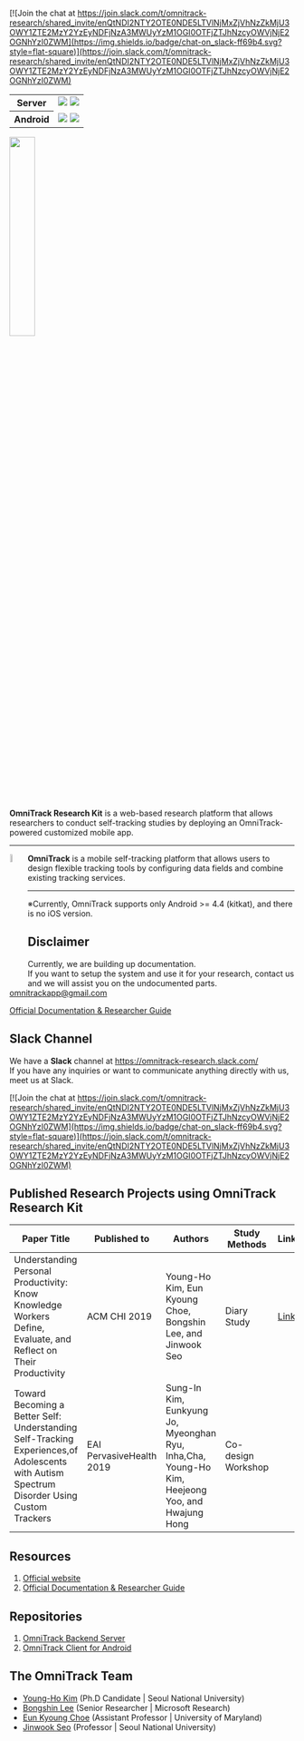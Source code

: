  [![Join the chat at https://join.slack.com/t/omnitrack-research/shared_invite/enQtNDI2NTY2OTE0NDE5LTVlNjMxZjVhNzZkMjU3OWY1ZTE2MzY2YzEyNDFjNzA3MWUyYzM1OGI0OTFjZTJhNzcyOWVjNjE2OGNhYzI0ZWM](https://img.shields.io/badge/chat-on_slack-ff69b4.svg?style=flat-square)](https://join.slack.com/t/omnitrack-research/shared_invite/enQtNDI2NTY2OTE0NDE5LTVlNjMxZjVhNzZkMjU3OWY1ZTE2MzY2YzEyNDFjNzA3MWUyYzM1OGI0OTFjZTJhNzcyOWVjNjE2OGNhYzI0ZWM)

<table>
 <tr>
  <th>Server</th>
  <td>
   <img src=https://img.shields.io/github/tag/muclipse/omnitrack_backend_server.svg> <img src=https://img.shields.io/github/license/muclipse/omnitrack_backend_server.svg> 
   
  </td>
 </tr>
 <tr>
 <th>Android</th>
 <td> <img src=https://img.shields.io/github/tag/muclipse/omnitrack_android.svg> <img src=https://img.shields.io/github/license/muclipse/omnitrack_android.svg> </td>
</tr>
</table>

<img src="https://github.com/OmniTrack/omnitrack_research_kit/blob/master/resources/omnitrack_research_kit_logo.svg" width="30%">


**OmniTrack Research Kit** is a web-based research platform that allows researchers to conduct self-tracking studies by deploying an OmniTrack-powered customized mobile app.

---

<a href="https://omnitrack.github.io"><img src="https://github.com/OmniTrack/omnitrack_research_kit/blob/master/resources/omnitrack_symbol_256.png" align="left" width="6%" hspace="1" vspace="1"></a>

**OmniTrack** is a mobile self-tracking platform that allows users to design flexible tracking tools by configuring data fields and combine existing tracking services.

---

※Currently, OmniTrack supports only Android >= 4.4 (kitkat), and there is no iOS version.

## Disclaimer
Currently, we are building up documentation.
<br>
If you want to setup the system and use it for your research, 
contact us and we will assist you on the undocumented parts.
omnitrackapp@gmail.com

[Official Documentation & Researcher Guide](https://github.com/OmniTrack/omnitrack_research_kit/wiki)


## Slack Channel
We have a **Slack** channel at https://omnitrack-research.slack.com/
<br>If you have any inquiries or want to communicate anything directly with us, meet us at Slack.

[![Join the chat at https://join.slack.com/t/omnitrack-research/shared_invite/enQtNDI2NTY2OTE0NDE5LTVlNjMxZjVhNzZkMjU3OWY1ZTE2MzY2YzEyNDFjNzA3MWUyYzM1OGI0OTFjZTJhNzcyOWVjNjE2OGNhYzI0ZWM](https://img.shields.io/badge/chat-on_slack-ff69b4.svg?style=flat-square)](https://join.slack.com/t/omnitrack-research/shared_invite/enQtNDI2NTY2OTE0NDE5LTVlNjMxZjVhNzZkMjU3OWY1ZTE2MzY2YzEyNDFjNzA3MWUyYzM1OGI0OTFjZTJhNzcyOWVjNjE2OGNhYzI0ZWM)


## Published Research Projects using OmniTrack Research Kit
| Paper Title                                                                                                                               | Published to             | Authors                                                                                         | Study Methods      | Link |
|-------------------------------------------------------------------------------------------------------------------------------------------|--------------------------|-------------------------------------------------------------------------------------------------|--------------------|------|
| Understanding Personal Productivity: Know Knowledge Workers Define, Evaluate, and Reflect on Their Productivity                           | ACM CHI 2019             | Young-Ho Kim, Eun Kyoung Choe, Bongshin Lee, and Jinwook Seo                                    | Diary Study        |   [Link](http://younghokim.net/works/50)   |
| Toward Becoming a Better Self: Understanding Self-Tracking Experiences,of Adolescents with Autism Spectrum Disorder Using Custom Trackers | EAI PervasiveHealth 2019 | Sung-In Kim, Eunkyung Jo, Myeonghan Ryu, Inha,Cha, Young-Ho Kim, Heejeong Yoo, and Hwajung Hong | Co-design Workshop |      |


## Resources
1. [Official website](https://omnitrack.github.io)
2. [Official Documentation & Researcher Guide](https://github.com/OmniTrack/omnitrack_research_kit/wiki)

## Repositories
1. [OmniTrack Backend Server](https://github.com/muclipse/omnitrack_backend_server)
1. [OmniTrack Client for Android](https://github.com/muclipse/omnitrack_android)

## The OmniTrack Team

* [Young-Ho Kim](http://younghokim.net) (Ph.D Candidate | Seoul National University)
* [Bongshin Lee](http://bongshiny.com) (Senior Researcher | Microsoft Research)
* [Eun Kyoung Choe](http://eunkyoungchoe.com) (Assistant Professor | University of Maryland)
* [Jinwook Seo](http://hcil.snu.ac.kr/jwseo) (Professor | Seoul National University)
